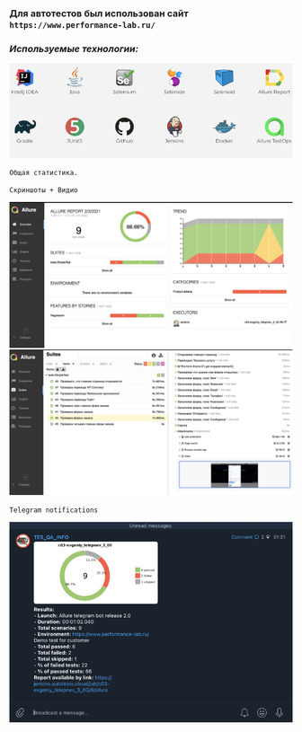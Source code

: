 ### Для автотестов был использован сайт `https://www.performance-lab.ru/`

### **_Используемые технологии:_**

![Report](src/main/resources/hh_2.png)

`Общая статистика.`

`Скриншоты + Видио `

![Report](src/main/resources/lab_3.png)
![Report](src/main/resources/lab_01.png)

`Telegram notifications`

![Report](src/main/resources/lab_2.png)


